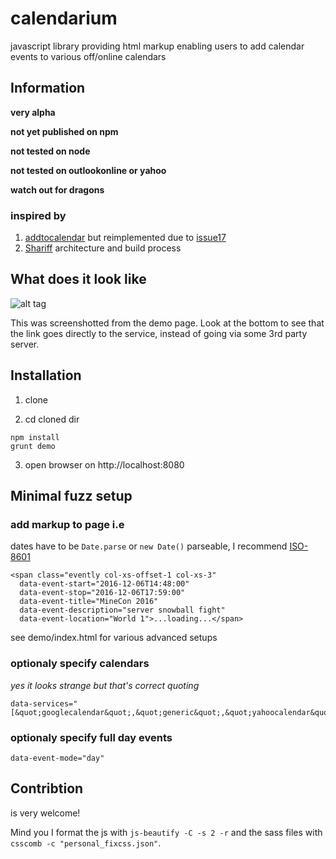 # calendarium
javascript library providing html markup enabling users to add calendar events to various off/online calendars


## Information

**very alpha**

**not yet published on npm**

**not tested on node**

**not tested on outlookonline or yahoo**

**watch out for dragons**

### inspired by

1. [addtocalendar](https://github.com/AddToCalendar/addtocalendar) but reimplemented due to [issue17](https://github.com/AddToCalendar/addtocalendar/issues/17)
2. [Shariff](https://github.com/heiseonline/shariff) architecture and build process

## What does it look like

![alt tag](https://raw.githubusercontent.com/birdspider/calendarium/master/demo/what-does-it-look-like.png)

This was screenshotted from the demo page. Look at the bottom to see that the link goes directly to the service, instead
of going via some 3rd party server.

## Installation

1. clone

2. cd cloned dir

```
npm install
grunt demo
```

3. open browser on http://localhost:8080

## Minimal fuzz setup

### add markup to page i.e

dates have to be `Date.parse` or `new Date()` parseable, I recommend
[ISO-8601](https://developer.mozilla.org/en-US/docs/Web/JavaScript/Reference/Global_Objects/Date/parse#ECMAScript_5_ISO-8601_format_support)

```
<span class="evently col-xs-offset-1 col-xs-3"
  data-event-start="2016-12-06T14:48:00"
  data-event-stop="2016-12-06T17:59:00"
  data-event-title="MineCon 2016"
  data-event-description="server snowball fight"
  data-event-location="World 1">...loading...</span>
```

see demo/index.html for various advanced setups

### optionaly specify calendars

*yes it looks strange but that's correct quoting*

```
data-services="[&quot;googlecalendar&quot;,&quot;generic&quot;,&quot;yahoocalendar&quot;,&quot;outlookonline&quot;]"
```

### optionaly specify full day events

```
data-event-mode="day"
```

## Contribtion

is very welcome!

Mind you I format the js with `js-beautify -C -s 2 -r` and the sass files with `csscomb -c "personal_fixcss.json"`.
